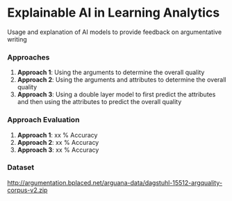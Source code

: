 # **Explainable AI in Learning Analytics**
Usage and explanation of AI models to provide feedback on argumentative writing

### Approaches
1. **Approach 1**: Using the arguments to determine the overall quality
2. **Approach 2**: Using the arguments and attributes to determine the overall quality
3. **Approach 3**: Using a double layer model to first predict the attributes and then using the attributes to predict the overall quality

### Approach Evaluation
1. **Approach 1**: xx % Accuracy
2. **Approach 2**: xx % Accuracy
3. **Approach 3**: xx % Accuracy

### Dataset
http://argumentation.bplaced.net/arguana-data/dagstuhl-15512-argquality-corpus-v2.zip
